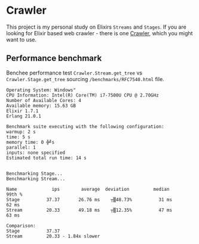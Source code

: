# Crawler

This project is my personal study on Elixirs `Streams` and `Stages`. If you are looking for Elixir based web crawler - there is one [Crawler](https://github.com/fredwu/crawler), which you might want to use.

## Performance benchmark

Benchee performance test `Crawler.Stream.get_tree` vs `Crawler.Stage.get_tree` sourcing `/benchmarks/RFC7540.html` file. 
```
Operating System: Windows"
CPU Information: Intel(R) Core(TM) i7-7500U CPU @ 2.70GHz
Number of Available Cores: 4
Available memory: 15.63 GB
Elixir 1.7.1
Erlang 21.0.1

Benchmark suite executing with the following configuration:
warmup: 2 s
time: 5 s
memory time: 0 ╬╝s
parallel: 1
inputs: none specified
Estimated total run time: 14 s


Benchmarking Stage...
Benchmarking Stream...

Name             ips        average  deviation         median         99th %
Stage          37.37       26.76 ms    ┬▒48.73%          31 ms          62 ms
Stream         20.33       49.18 ms    ┬▒12.35%          47 ms          63 ms

Comparison:
Stage          37.37
Stream         20.33 - 1.84x slower
```